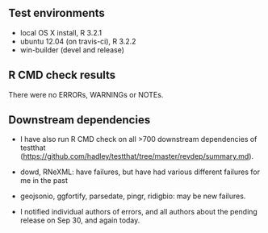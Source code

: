 ## Test environments

* local OS X install, R 3.2.1
* ubuntu 12.04 (on travis-ci), R 3.2.2
* win-builder (devel and release)

## R CMD check results

There were no ERRORs, WARNINGs or NOTEs. 

## Downstream dependencies

* I have also run R CMD check on all >700 downstream dependencies of testthat
  (https://github.com/hadley/testthat/tree/master/revdep/summary.md). 

* dowd, RNeXML: have failures, but have had 
  various different failures for me in the past

* geojsonio, ggfortify, parsedate, pingr, ridigbio: may be new failures. 

* I notified individual authors of errors, and all authors about the pending 
  release on Sep 30, and again today. 
